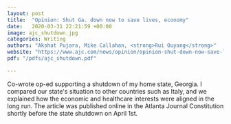 ```yaml
---
layout: post
title:  "Opinion: Shut Ga. down now to save lives, economy"
date:   2020-03-31 22:21:59 +00:00
image: ajc_shutdown.jpg
categories: Writing 
authors: "Akshat Pujara, Mike Callahan, <strong>Rui Ouyang</strong>"
website: "https://www.ajc.com/news/opinion/opinion-shut-down-now-save-lives-economy/SnKDZg8MDXWiZfsegHAxHO"
pdf: "/pdfs/ajc_shutdown.pdf"

---
```


Co-wrote op-ed supporting a shutdown of my home state, Georgia. I compared our state's situation to other countries such as Italy, and we explained how the economic and healthcare interests were aligned in the long run. The article was published online in the Atlanta Journal Constitution shortly before the state shutdown on April 1st. 
